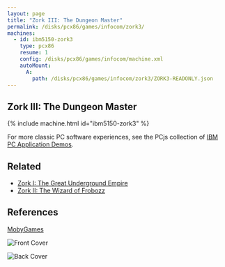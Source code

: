 ```yaml
---
layout: page
title: "Zork III: The Dungeon Master"
permalink: /disks/pcx86/games/infocom/zork3/
machines:
  - id: ibm5150-zork3
    type: pcx86
    resume: 1
    config: /disks/pcx86/games/infocom/machine.xml
    autoMount:
      A:
        path: /disks/pcx86/games/infocom/zork3/ZORK3-READONLY.json
---
```


Zork III: The Dungeon Master
----------------------------

{% include machine.html id="ibm5150-zork3" %}

For more classic PC software experiences, see the PCjs collection of [IBM PC Application Demos](/apps/pcx86/).

Related
-------

* [Zork I: The Great Underground Empire](../zork1/)
* [Zork II: The Wizard of Frobozz](../zork2/)

References
----------

[MobyGames](http://www.mobygames.com/game/zork-iii-the-dungeon-master)

![Front Cover](http://www.mobygames.com/images/covers/l/2879-zork-iii-the-dungeon-master-dos-front-cover.jpg)

![Back Cover](http://www.mobygames.com/images/covers/l/2880-zork-iii-the-dungeon-master-dos-back-cover.jpg)
